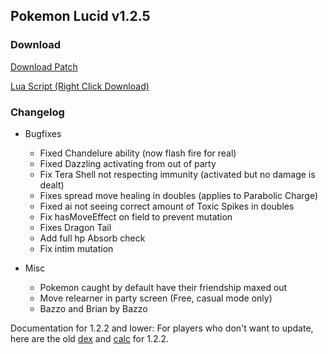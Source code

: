 ## Pokemon Lucid v1.2.5

### Download
<a href="./v1.2.5/pokemon_lucid_v1.2.5.bps" target="_blank">Download Patch</a>

<a href="./v1.2.5/pokemon_lucid_v1.2.5.lua" target="_blank">Lua Script (Right Click Download)</a>

### Changelog
* Bugfixes
  * Fixed Chandelure ability (now flash fire for real)
  * Fixed Dazzling activating from out of party
  * Fix Tera Shell not respecting immunity (activated but no damage is dealt)
  * Fixes spread move healing in doubles (applies to Parabolic Charge)
  * Fixed ai not seeing correct amount of Toxic Spikes in doubles
  * Fix hasMoveEffect on field to prevent mutation
  * Fixes Dragon Tail
  * Add full hp Absorb check
  * Fix intim mutation

* Misc
  * Pokemon caught by default have their friendship maxed out
  * Move relearner in party screen (Free, casual mode only)
  * Bazzo and Brian by Bazzo

Documentation for 1.2.2 and lower: For players who don't want to update, here are the old [dex](https://lucid-dex-1-2-2.vercel.app/) and [calc](https://lucid-calc-v1-2-2.vercel.app/) for 1.2.2.
